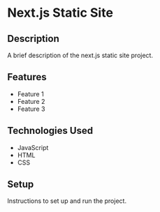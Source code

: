 # Next.js Static Site

## Description

A brief description of the next.js static site project.

## Features

- Feature 1
- Feature 2
- Feature 3

## Technologies Used

- JavaScript
- HTML
- CSS

## Setup

Instructions to set up and run the project.
